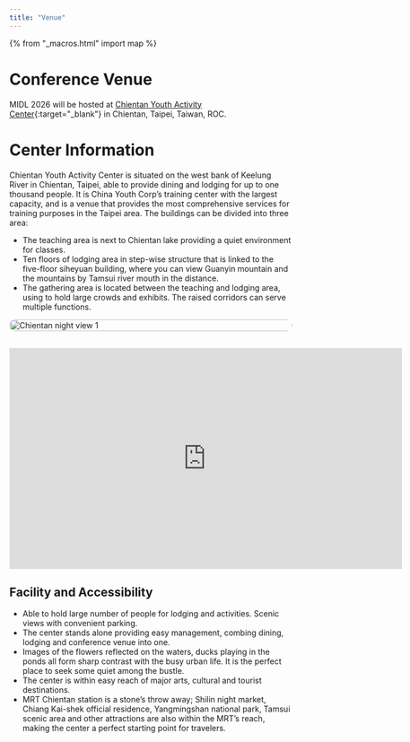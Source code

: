 ```yaml
---
title: "Venue"
---
```

{% from "_macros.html" import map %}

# Conference Venue
MIDL 2026 will be hosted at [Chientan Youth Activity Center](https://chientan.cyh.org.tw/?lang=en){:target="_blank"} in Chientan, Taipei, Taiwan, ROC.

<!-- ![SCAI](/images/venue_map.png) -->
# Center Information

Chientan Youth Activity Center is situated on the west bank of Keelung River in Chientan, Taipei, able to provide dining and lodging for up to one thousand people. It is China Youth Corp’s training center with the largest capacity, and is a venue that provides the most comprehensive services for training purposes in the Taipei area. The buildings can be divided into three area:

* The teaching area is next to Chientan lake providing a quiet environment for classes.
* Ten floors of lodging area in step-wise structure that is linked to the five-floor siheyuan building, where you can view Guanyin mountain and the mountains by Tamsui river mouth in the distance.
* The gathering area is located between the teaching and lodging area, using to hold large crowds and exhibits. The raised corridors can serve multiple functions.

<!-- [![Inria](){: width="500"}] -->
<!-- <p align="center">
  <img src="/images/chientan1.jpg" width=700/>
  <img src="/images/chientan2.jpg" width=700/>
</p> -->

<style>
  #venue-snap {
    max-width: 700px;
    margin: 0 auto 24px auto;
    overflow: hidden;
  }
  #venue-snap .rail {
    display: flex;
    gap: 12px;
    overflow-x: auto;
    scroll-snap-type: x mandatory;
    -webkit-overflow-scrolling: touch;
    padding-bottom: 6px;
  }
  #venue-snap .rail > img {
    flex: 0 0 100%;
    width: 100%;
    height: auto;
    border-radius: 10px;
    scroll-snap-align: center;
  }
  @media (max-width: 820px) { #venue-snap { max-width: 100%; padding: 0 16px; } }
</style>

<div id="venue-snap" aria-label="Venue photos">
  <div class="rail">
    <img src="/images/chientan1.jpg" alt="Chientan night view 1">
    <img src="/images/chientan2.jpg" alt="Chientan night view 2">
    <!-- <img src="/images/chientan3.jpg" alt="Chientan view 3"> -->
  </div>
</div>

<p align="center">
  <iframe width="700" height="394"
          src="https://www.youtube.com/embed/A-ALCBGjL-0"
          title="YouTube video"
          frameborder="0"
          allow="accelerometer; autoplay; clipboard-write; encrypted-media; gyroscope; picture-in-picture; web-share"
          allowfullscreen>
  </iframe>
</p>

## Facility and Accessibility

* Able to hold large number of people for lodging and activities. Scenic views with convenient parking.
* The center stands alone providing easy management, combing dining, lodging and conference venue into one.
* Images of the flowers reflected on the waters, ducks playing in the ponds all form sharp contrast with the busy urban life. It is the perfect place to seek some quiet among the bustle.
* The center is within easy reach of major arts, cultural and tourist destinations.
* MRT Chientan station is a stone’s throw away; Shilin night market, Chiang Kai-shek official residence, Yangmingshan national park, Tamsui scenic area and other attractions are also within the MRT’s reach, making the center a perfect starting point for travelers.
 
<!-- The conference venue is easily accessible with metro lines 7 and 10 at the **Jussieu** station. If you're arriving directly from an airport (Charles de Gaulle or Orly), you should be there in about one hour. We recommend using the [CityMapper](https://citymapper.com) application to travel around Paris.
<center>
<script src='https://static.citymapper.com/js/embed/widget.js' data-slug='d4erd8zcvn' data-width=600 ></script>
</center>

The partner accomodation (Cité Universitaire Internationale) is located at about 25 minutes from the conference venue. -->

<!-- ## Gala Venue -->

<!-- The gala dinner (Thursday July 4th at 19:30) will take place at the [Musée des Arts Forains](https://arts-forains.com){: target="_blank"}, a funfair museum located in an old wine warehouse by the Seine river, in the 12th arrondissement of Paris. It is accessible from the conference venue in about 45 minutes by walk, 30 minutes by public transport, or 15 minutes by bike.

<center>
<script src='https://static.citymapper.com/js/embed/widget.js' data-slug='1otj7kvxta' data-width=600 ></script>
</center> -->